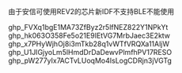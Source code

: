 由于安信可使用REV2的芯片新IDF不支持BLE不能使用

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
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
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
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
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
